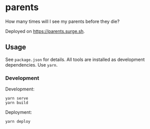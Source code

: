 # parents

How many times will I see my parents before they die?

Deployed on https://parents.surge.sh.

## Usage

See `package.json` for details. All tools are installed as development dependencies. Use `yarn`.

### Development

Development:

```
yarn serve
yarn build
```

Deployment:

```
yarn deploy
```
